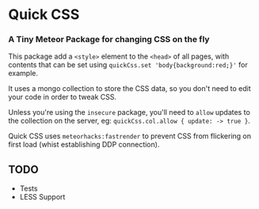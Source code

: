 # Quick CSS
### A Tiny Meteor Package for changing CSS on the fly

This package add a `<style>` element to the `<head>` of all pages, with contents that can be set using `quickCss.set 'body{background:red;}'` for example.

It uses a mongo collection to store the CSS data, so you don't need to edit your code in order to tweak CSS.

Unless you're using the `insecure` package, you'll need to `allow` updates to the collection on the server, eg: `quickCss.col.allow { update: -> true }`.

Quick CSS uses `meteorhacks:fastrender` to prevent CSS from flickering on first load (whist establishing DDP connection).

## TODO

* Tests
* LESS Support